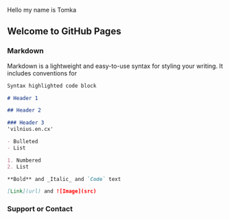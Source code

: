 Hello my name is Tomka
## Welcome to GitHub Pages	

### Markdown	

Markdown is a lightweight and easy-to-use syntax for styling your writing. It includes conventions for	

```markdown	
Syntax highlighted code block	

# Header 1	

## Header 2	

### Header 3	
'vilnius.en.cx'

- Bulleted	
- List	

1. Numbered	
2. List	

**Bold** and _Italic_ and `Code` text	

[Link](url) and ![Image](src)	
```	

### Support or Contact	
